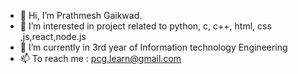 - 👋 Hi, I’m Prathmesh Gaikwad.
- 👀 I’m interested in project related to python, c, c++, html, css ,js,react,node.js
- 🌱 I’m currently in 3rd year of Information technology Engineering
- 📫 To reach me : pcg.learn@gmail.com

<!---
pcgaikwad/pcgaikwad is a ✨ special ✨ repository because its `README.md` (this file) appears on your GitHub profile.
You can click the Preview link to take a look at your changes.
--->
